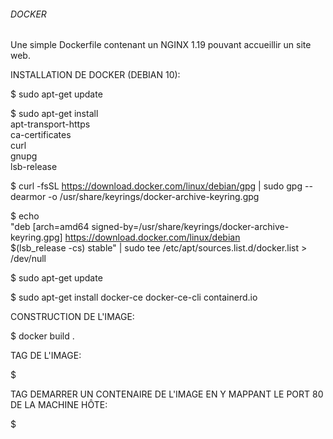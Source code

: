 ###### DOCKER ######


  Une simple Dockerfile contenant un NGINX 1.19 pouvant accueillir un site web.

INSTALLATION DE DOCKER (DEBIAN 10):

  $ sudo apt-get update

  $ sudo apt-get install \
    apt-transport-https \
    ca-certificates \
    curl \
    gnupg \
    lsb-release
    
  $ curl -fsSL https://download.docker.com/linux/debian/gpg | sudo gpg --dearmor -o /usr/share/keyrings/docker-archive-keyring.gpg
  
  $ echo \
  "deb [arch=amd64 signed-by=/usr/share/keyrings/docker-archive-keyring.gpg] https://download.docker.com/linux/debian \
  $(lsb_release -cs) stable" | sudo tee /etc/apt/sources.list.d/docker.list > /dev/null

  $ sudo apt-get update

  $ sudo apt-get install docker-ce docker-ce-cli containerd.io
  
CONSTRUCTION DE L'IMAGE:
 
  $ docker build .
  
TAG DE L'IMAGE:

  $ 
  
TAG DEMARRER UN CONTENAIRE DE L'IMAGE EN Y MAPPANT LE PORT 80 DE LA MACHINE HÔTE:

  $
  
  
